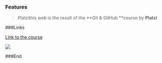 ### Features

> Platzithis web is the result of the **Git & GitHub **course by **Platzi**

###Links

[Link to the course](https://platzi.com/cursos/git-github/)

![](https://upload.wikimedia.org/wikipedia/commons/thumb/3/32/Platzi.jpg/1200px-Platzi.jpg)

###End